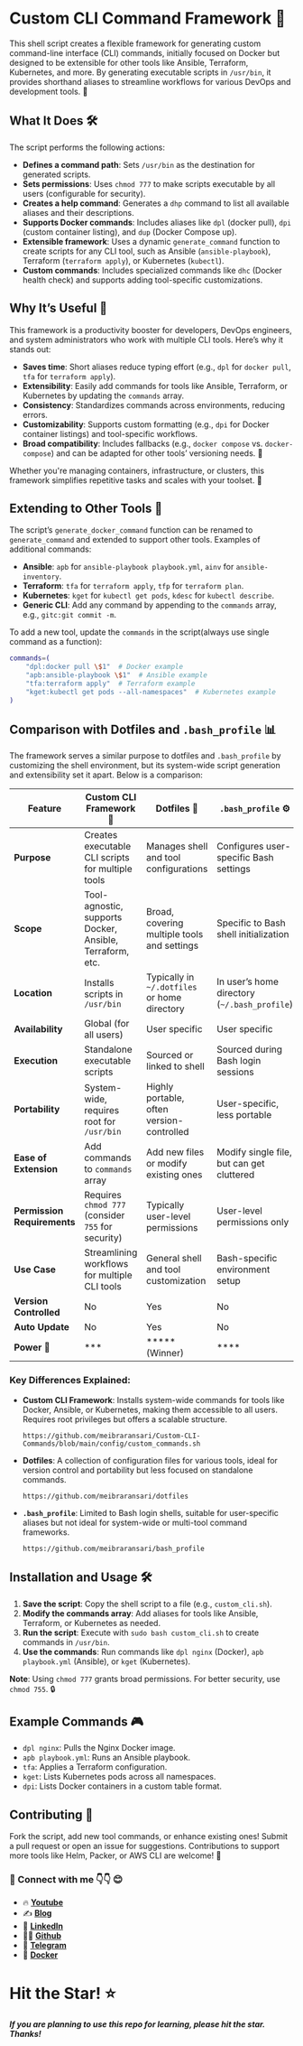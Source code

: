 # Custom CLI Command Framework 🚀

This shell script creates a flexible framework for generating custom command-line interface (CLI) commands, initially focused on Docker but designed to be extensible for other tools like Ansible, Terraform, Kubernetes, and more. By generating executable scripts in `/usr/bin`, it provides shorthand aliases to streamline workflows for various DevOps and development tools. 🎉

## What It Does 🛠️

The script performs the following actions:
- **Defines a command path**: Sets `/usr/bin` as the destination for generated scripts.
- **Sets permissions**: Uses `chmod 777` to make scripts executable by all users (configurable for security).
- **Creates a help command**: Generates a `dhp` command to list all available aliases and their descriptions.
- **Supports Docker commands**: Includes aliases like `dpl` (docker pull), `dpi` (custom container listing), and `dup` (Docker Compose up).
- **Extensible framework**: Uses a dynamic `generate_command` function to create scripts for any CLI tool, such as Ansible (`ansible-playbook`), Terraform (`terraform apply`), or Kubernetes (`kubectl`).
- **Custom commands**: Includes specialized commands like `dhc` (Docker health check) and supports adding tool-specific customizations.

## Why It’s Useful 🌟

This framework is a productivity booster for developers, DevOps engineers, and system administrators who work with multiple CLI tools. Here’s why it stands out:
- **Saves time**: Short aliases reduce typing effort (e.g., `dpl` for `docker pull`, `tfa` for `terraform apply`).
- **Extensibility**: Easily add commands for tools like Ansible, Terraform, or Kubernetes by updating the `commands` array.
- **Consistency**: Standardizes commands across environments, reducing errors.
- **Customizability**: Supports custom formatting (e.g., `dpi` for Docker container listings) and tool-specific workflows.
- **Broad compatibility**: Includes fallbacks (e.g., `docker compose` vs. `docker-compose`) and can be adapted for other tools’ versioning needs. 🐳

Whether you're managing containers, infrastructure, or clusters, this framework simplifies repetitive tasks and scales with your toolset. 🚀

## Extending to Other Tools 🧰

The script’s `generate_docker_command` function can be renamed to `generate_command` and extended to support other tools. Examples of additional commands:
- **Ansible**: `apb` for `ansible-playbook playbook.yml`, `ainv` for `ansible-inventory`.
- **Terraform**: `tfa` for `terraform apply`, `tfp` for `terraform plan`.
- **Kubernetes**: `kget` for `kubectl get pods`, `kdesc` for `kubectl describe`.
- **Generic CLI**: Add any command by appending to the `commands` array, e.g., `gitc:git commit -m`.

To add a new tool, update the `commands` in the script(always use single command as a function):
```bash
commands=(
    "dpl:docker pull \$1"  # Docker example
    "apb:ansible-playbook \$1"  # Ansible example
    "tfa:terraform apply"  # Terraform example
    "kget:kubectl get pods --all-namespaces"  # Kubernetes example
)
```

## Comparison with Dotfiles and `.bash_profile` 📊

The framework serves a similar purpose to dotfiles and `.bash_profile` by customizing the shell environment, but its system-wide script generation and extensibility set it apart. Below is a comparison:

| Feature                     | Custom CLI Framework 🐳 | Dotfiles 📂 | `.bash_profile` ⚙️ |
|-----------------------------|-------------------------|-------------|--------------------|
| **Purpose**                 | Creates executable CLI scripts for multiple tools | Manages shell and tool configurations | Configures user-specific Bash settings |
| **Scope**                   | Tool-agnostic, supports Docker, Ansible, Terraform, etc. | Broad, covering multiple tools and settings | Specific to Bash shell initialization |
| **Location**                | Installs scripts in `/usr/bin` | Typically in `~/.dotfiles` or home directory | In user’s home directory (`~/.bash_profile`) |
| **Availability**                | Global (for all users)| User specific| User specific |
| **Execution**               | Standalone executable scripts | Sourced or linked to shell | Sourced during Bash login sessions |
| **Portability**             | System-wide, requires root for `/usr/bin` | Highly portable, often version-controlled | User-specific, less portable |
| **Ease of Extension**       | Add commands to `commands` array | Add new files or modify existing ones | Modify single file, but can get cluttered |
| **Permission Requirements** | Requires `chmod 777` (consider `755` for security) | Typically user-level permissions | User-level permissions only |
| **Use Case**                | Streamlining workflows for multiple CLI tools | General shell and tool customization | Bash-specific environment setup |
| **Version Controlled**                | No| Yes | No |
| **Auto Update**                | No| Yes | No |
| **Power 💪**                | ***| ***** (Winner) | **** |


### Key Differences Explained:
- **Custom CLI Framework**: Installs system-wide commands for tools like Docker, Ansible, or Kubernetes, making them accessible to all users. Requires root privileges but offers a scalable structure.
    ```
    https://github.com/meibraransari/Custom-CLI-Commands/blob/main/config/custom_commands.sh
    ```

- **Dotfiles**: A collection of configuration files for various tools, ideal for version control and portability but less focused on standalone commands.
    ```
    https://github.com/meibraransari/dotfiles
    ```

- **`.bash_profile`**: Limited to Bash login shells, suitable for user-specific aliases but not ideal for system-wide or multi-tool command frameworks.
    ```
    https://github.com/meibraransari/bash_profile
    ```

## Installation and Usage 🛠️

1. **Save the script**: Copy the shell script to a file (e.g., `custom_cli.sh`).
2. **Modify the commands array**: Add aliases for tools like Ansible, Terraform, or Kubernetes as needed.
3. **Run the script**: Execute with `sudo bash custom_cli.sh` to create commands in `/usr/bin`.
4. **Use the commands**: Run commands like `dpl nginx` (Docker), `apb playbook.yml` (Ansible), or `kget` (Kubernetes).

**Note**: Using `chmod 777` grants broad permissions. For better security, use `chmod 755`. 🔒

## Example Commands 🎮

- `dpl nginx`: Pulls the Nginx Docker image.
- `apb playbook.yml`: Runs an Ansible playbook.
- `tfa`: Applies a Terraform configuration.
- `kget`: Lists Kubernetes pods across all namespaces.
- `dpi`: Lists Docker containers in a custom table format.

## Contributing 🤝

Fork the script, add new tool commands, or enhance existing ones! Submit a pull request or open an issue for suggestions. Contributions to support more tools like Helm, Packer, or AWS CLI are welcome! 🌈

### 💼 Connect with me 👇👇 😊

- 🔥 [**Youtube**](https://www.youtube.com/@DevOpsinAction?sub_confirmation=1)
- ✍ [**Blog**](https://ibraransari.blogspot.com/)
- 💼 [**LinkedIn**](https://www.linkedin.com/in/ansariibrar/)
- 👨‍💻 [**Github**](https://github.com/meibraransari?tab=repositories)
- 💬 [**Telegram**](https://t.me/DevOpsinActionTelegram)
- 🐳 [**Docker**](https://hub.docker.com/u/ibraransaridocker)

# Hit the Star! ⭐
***If you are planning to use this repo for learning, please hit the star. Thanks!***
